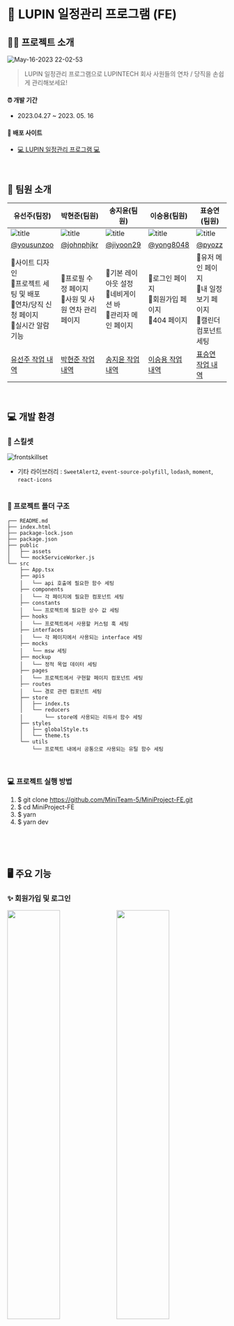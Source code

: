 # 🏢 LUPIN 일정관리 프로그램 (FE)

## 💁🏻 프로젝트 소개
![May-16-2023 22-02-53](https://github.com/MiniTeam-5/MiniProject-FE/assets/102499959/ca09f4dd-e4a5-44eb-8ad4-e2080a4fae3b)
> LUPIN 일정관리 프로그램으로 LUPINTECH 회사 사원들의 연차 / 당직을 손쉽게 관리해보세요! <br />

#### ⏰ 개발 기간

- 2023.04.27 ~ 2023. 05. 16

#### 🔗 배포 사이트

- [💻 LUPIN 일정관리 프로그램 💻](https://lupintech.netlify.app/)

<br />

## 👥 팀원 소개

| 유선주(팀장)                                                                                        | 박현준(팀원)                                                                                 | 송지윤(팀원)                                                                                | 이승용(팀원)                                                                                | 표승연(팀원)                                                                             |
| --------------------------------------------------------------------------------------------------- | -------------------------------------------------------------------------------------------- | ------------------------------------------------------------------------------------------- | ------------------------------------------------------------------------------------------- | ---------------------------------------------------------------------------------------- |
| ![title](https://avatars.githubusercontent.com/u/102499959?v=4)                                     | ![title](https://avatars.githubusercontent.com/u/69203535?v=4)                               | ![title](https://avatars.githubusercontent.com/u/71622691?v=4)                              | ![title](https://avatars.githubusercontent.com/u/61074759?v=4)                              | ![title](https://avatars.githubusercontent.com/u/92071025?v=4)                           |
| [@yousunzoo](https://github.com/yousunzoo)                                                          | [@johnphjkr](https://github.com/johnphjkr)                                                   | [@jiyoon29](https://github.com/jiyoon29)                                                    | [@yong8048](https://github.com/yong8048)                                                    | [@pyozz](https://github.com/pyozz)                                                       |
| 📍사이트 디자인<br />📍프로젝트 세팅 및 배포<br />📍연차/당직 신청 페이지<br />📍실시간 알람 기능   | 📍프로필 수정 페이지<br />📍사원 및 사원 연차 관리 페이지                                    | 📍기본 레이아웃 설정<br />📍네비게이션 바<br />📍관리자 메인 페이지<br />                   | 📍로그인 페이지<br />📍회원가입 페이지<br />📍404 페이지                                    | 📍유저 메인 페이지<br />📍내 일정 보기 페이지<br />📍캘린더 컴포넌트 세팅                |
| [유선주 작업 내역](https://github.com/MiniTeam-5/MiniProject-FE/issues?page=2&q=author%3Ayousunzoo) | [박현준 작업 내역](https://github.com/MiniTeam-5/MiniProject-FE/issues?q=author%3Ajohnphjkr) | [송지윤 작업 내역](https://github.com/MiniTeam-5/MiniProject-FE/issues?q=author%3Ajiyoon29) | [이승용 작업 내역](https://github.com/MiniTeam-5/MiniProject-FE/issues?q=author%3Ayong8048) | [표승연 작업 내역](https://github.com/MiniTeam-5/MiniProject-FE/issues?q=author%3Apyozz) |

<br />

## 💻 개발 환경
### 🔧 스킬셋
![frontskillset](https://github.com/MiniTeam-5/MiniProject-FE/assets/102499959/fd99de99-6a68-4d4c-9265-af7fe6c2d723)

- 기타 라이브러리 : `SweetAlert2`, `event-source-polyfill`, `lodash`, `moment`, `react-icons`
<br /><br />

### 📁 프로젝트 폴더 구조
```
┌── README.md
├── index.html
├── package-lock.json
├── package.json
├── public
│   ├── assets
│   └── mockServiceWorker.js
└── src
    ├── App.tsx
    ├── apis
    │   └── api 호출에 필요한 함수 세팅
    ├── components
    │   └── 각 페이지에 필요한 컴포넌트 세팅
    ├── constants
    │   └── 프로젝트에 필요한 상수 값 세팅
    ├── hooks
    │   └── 프로젝트에서 사용할 커스텀 훅 세팅
    ├── interfaces
    │   └── 각 페이지에서 사용되는 interface 세팅
    ├── mocks
    │   └── msw 세팅
    ├── mockup
    │   └── 정적 목업 데이터 세팅
    ├── pages
    │   └── 프로젝트에서 구현할 페이지 컴포넌트 세팅
    ├── routes
    │   └── 경로 관련 컴포넌트 세팅
    ├── store
    │   ├── index.ts
    │   └── reducers
    │       └── store에 사용되는 리듀서 함수 세팅
    ├── styles
    │   ├── globalStyle.ts
    │   └── theme.ts
    └── utils
        └── 프로젝트 내에서 공통으로 사용되는 유틸 함수 세팅
```
<br />

### 💻 프로젝트 실행 방법
1. $ git clone https://github.com/MiniTeam-5/MiniProject-FE.git
2. $ cd MiniProject-FE
3. $ yarn
4. $ yarn dev
<br />
<br />
<br />

## 🖥️ 주요 기능

### ✨ 회원가입 및 로그인

<img src="https://github.com/MiniTeam-5/MiniProject-FE/assets/71622691/43a6127c-3e18-47ce-971b-db92b6d785a8" width="49%" height="49%" />
<img src="https://github.com/MiniTeam-5/MiniProject-FE/assets/71622691/d05f8700-4698-49f3-bab8-943003d15ad8" width="49%" height="49%" />
<br /><br /><br />


### ✨ 개인정보 수정

![개인정보 수정](https://github.com/MiniTeam-5/MiniProject-FE/assets/71622691/3ec34abd-cf02-4687-afbe-de96384a4f79")

- 유저는 자신의 프로필 사진과 비밀번호를 변경할 수 있습니다.
<br /><br /><br />


### ✨ 개인 연차/당직 신청 및 취소

#### 연차/당직 신청

![연차/당직 신청](https://github.com/MiniTeam-5/MiniProject-FE/assets/71622691/7c08b94c-99b4-4582-8fa8-73b4dcd34c73")

- 연차 신청에서는 모든 사원의 연차 신청 정보 + 나의 당직 신청 정보를 보여주고, 당직 신청에서는 나의 연차 및 당직 신청 정보를 보여줌으로써 유저가 일정에 맞춰서 연차 / 당직 신청을 할 수 있습니다.
<br />


#### 연차/당직 취소

![연차/당직 취소](https://github.com/MiniTeam-5/MiniProject-FE/assets/71622691/7e9a7ca5-9d72-4d3d-80fa-e449fd1528fe)
<br /><br /><br />


### ✨ 실시간 알람 (SSE)

![실시간 알람](https://github.com/MiniTeam-5/MiniProject-FE/assets/71622691/9aead0e7-b002-4dab-bc6e-54080fe09355)
<br /><br /><br />


### ✨ 관리자 + 마스터

![관리자 + 마스터](https://github.com/MiniTeam-5/MiniProject-FE/assets/71622691/47da1541-b49b-4fd6-8e4f-e0a920a7a5d9)

- 승인 대기 중인 현황을 살펴볼 수 있습니다.
- 모든 일정을 달력에서 확인할 수 있습니다.
<br /><br />

![연차/당직현황](https://github.com/MiniTeam-5/MiniProject-FE/assets/71622691/a035c112-3d91-4c48-9a05-37116037553f)
- 관리자 홈에서 승인대기 중인 연차 / 당직 현황의 정보를 가져올 수 있습니다.
- 관리자가 승인 / 거부 처리 시 확인 절차를 거친 후에 해당 요청을 완료합니다.
<br /><br /><br />

### ✨ 사원 및 사원 연차 관리

![사원 및 사원 연차 관리](https://github.com/MiniTeam-5/MiniProject-FE/assets/71622691/1e95643d-26d8-4532-8d32-8f73369677ef)

- 관리자와 마스터는 사원의 연차 일수를 조절 할 수 있습니다.
- 마스터는 사원의 직급을 변경할 수 있습니다.
- 사원명을 검색해 원하는 사원을 찾을 수 있습니다.
